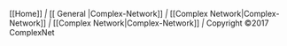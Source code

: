 [[Home]] *|* [[ General |Complex-Network]] *|* [[Complex Network|Complex-Network]] *|* [[Complex Network|Complex-Network]] *|* Copyright &copy;2017 ComplexNet
